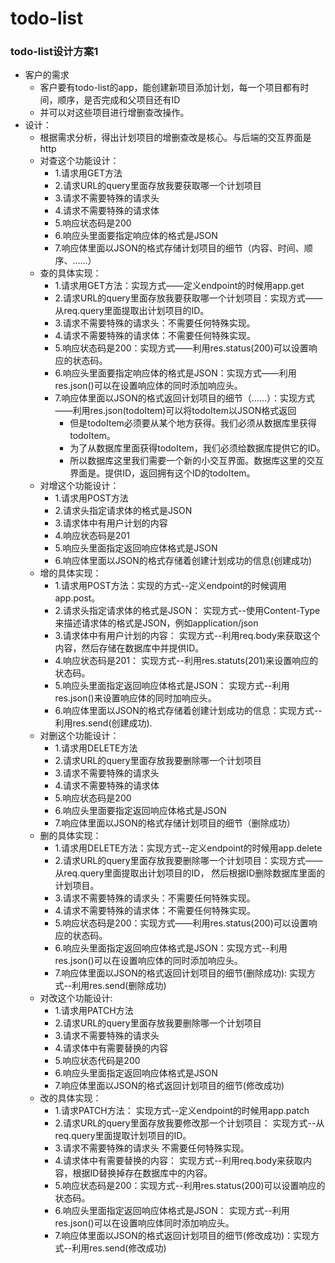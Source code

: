 # todo-list
### todo-list设计方案1

  * 客户的需求
    * 客户要有todo-list的app，能创建新项目添加计划，每一个项目都有时间，顺序，是否完成和父项目还有ID
    * 并可以对这些项目进行增删查改操作。
  * 设计：
    * 根据需求分析，得出计划项目的增删查改是核心。与后端的交互界面是http
    * 对查这个功能设计：
      * 1.请求用GET方法
      * 2.请求URL的query里面存放我要获取哪一个计划项目
      * 3.请求不需要特殊的请求头
      * 4.请求不需要特殊的请求体
      * 5.响应状态码是200
      * 6.响应头里面要指定响应体的格式是JSON
      * 7.响应体里面以JSON的格式存储计划项目的细节（内容、时间、顺序、……）
    * 查的具体实现：
      * 1.请求用GET方法：实现方式——定义endpoint的时候用app.get
      * 2.请求URL的query里面存放我要获取哪一个计划项目：实现方式——从req.query里面提取出计划项目的ID。
      * 3.请求不需要特殊的请求头：不需要任何特殊实现。
      * 4.请求不需要特殊的请求体：不需要任何特殊实现。
      * 5.响应状态码是200：实现方式——利用res.status(200)可以设置响应的状态码。 
      * 6.响应头里面要指定响应体的格式是JSON：实现方式——利用res.json()可以在设置响应体的同时添加响应头。
      * 7.响应体里面以JSON的格式返回计划项目的细节（……）：实现方式——利用res.json(todoItem)可以将todoItem以JSON格式返回
         * 但是todoItem必须要从某个地方获得。我们必须从数据库里获得todoItem。
         * 为了从数据库里面获得todoItem，我们必须给数据库提供它的ID。
         * 所以数据库这里我们需要一个新的小交互界面。数据库这里的交互界面是。提供ID，返回拥有这个ID的todoItem。
    * 对增这个功能设计：
      * 1.请求用POST方法
      * 2.请求头指定请求体的格式是JSON
      * 3.请求体中有用户计划的内容
      * 4.响应状态码是201
      * 5.响应头里面指定返回响应体格式是JSON
      * 6.响应体里面以JSON的格式存储着创建计划成功的信息(创建成功)
    * 增的具体实现：
      * 1.请求用POST方法：实现的方式--定义endpoint的时候调用app.post。
      * 2.请求头指定请求体的格式是JSON： 实现方式--使用Content-Type来描述请求体的格式是JSON，例如application/json
      * 3.请求体中有用户计划的内容： 实现方式--利用req.body来获取这个内容，然后存储在数据库中并提供ID。
      * 4.响应状态码是201： 实现方式--利用res.statuts(201)来设置响应的状态码。
      * 5.响应头里面指定返回响应体格式是JSON： 实现方式--利用res.json()来设置响应体的同时加响应头。
      * 6.响应体里面以JSON的格式存储着创建计划成功的信息：实现方式--利用res.send(创建成功).
    * 对删这个功能设计：
      * 1.请求用DELETE方法
      * 2.请求URL的query里面存放我要删除哪一个计划项目
      * 3.请求不需要特殊的请求头
      * 4.请求不需要特殊的请求体
      * 5.响应状态码是200
      * 6.响应头里面要指定返回响应体格式是JSON
      * 7.响应体里面以JSON的格式存储计划项目的细节（删除成功）
    * 删的具体实现：
      * 1.请求用DELETE方法：实现方式--定义endpoint的时候用app.delete
      * 2.请求URL的query里面存放我要删除哪一个计划项目：实现方式——从req.query里面提取出计划项目的ID，
          然后根据ID删除数据库里面的计划项目。
      * 3.请求不需要特殊的请求头：不需要任何特殊实现。
      * 4.请求不需要特殊的请求体：不需要任何特殊实现。
      * 5.响应状态码是200：实现方式——利用res.status(200)可以设置响应的状态码。 
      * 6.响应头里面指定返回响应体格式是JSON：实现方式--利用res.json()可以在设置响应体的同时添加响应头。
      * 7.响应体里面以JSON的格式返回计划项目的细节(删除成功): 实现方式--利用res.send(删除成功)
    * 对改这个功能设计:
      * 1.请求用PATCH方法
      * 2.请求URL的query里面存放我要删除哪一个计划项目
      * 3.请求不需要特殊的请求头
      * 4.请求体中有需要替换的内容
      * 5.响应状态代码是200
      * 6.响应头里面指定返回响应体格式是JSON
      * 7.响应体里面以JSON的格式返回计划项目的细节(修改成功)
    * 改的具体实现：
      * 1.请求PATCH方法： 实现方式--定义endpoint的时候用app.patch
      * 2.请求URL的query里面存放我要修改那一个计划项目： 实现方式--从req.query里面提取计划项目的ID。
      * 3.请求不需要特殊的请求头 不需要任何特殊实现。
      * 4.请求体中有需要替换的内容： 实现方式--利用req.body来获取内容，根据ID替换掉存在数据库中的内容。
      * 5.响应状态码是200：实现方式--利用res.status(200)可以设置响应的状态码。
      * 6.响应头里面指定返回响应体格式是JSON： 实现方式--利用res.json()可以在设置响应体同时添加响应头。
      * 7.响应体里面以JSON的格式返回计划项目的细节(修改成功)：实现方式--利用res.send(修改成功)        
